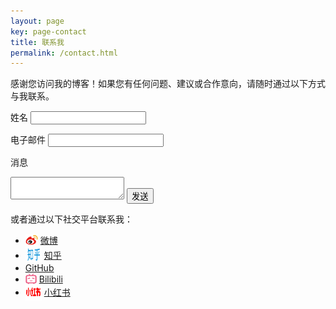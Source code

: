 ```yaml
---
layout: page
key: page-contact
title: 联系我
permalink: /contact.html
---
```


感谢您访问我的博客！如果您有任何问题、建议或合作意向，请随时通过以下方式与我联系。

<form action="https://formspree.io/f/mrbgzrdg" method="POST">
  <label for="name"><i class="fas fa-user"></i> 姓名</label>
  <input type="text" id="name" name="name" required>

  <label for="email"><i class="fas fa-envelope"></i> 电子邮件</label>
  <input type="email" id="email" name="_replyto" required>

  <label for="message"><i class="fas fa-comment"></i> 消息</label>
  <textarea id="message" name="message" required></textarea>

  <input type="hidden" name="_subject" value="博客联系表单">
  <button type="submit"><i class="fas fa-paper-plane"></i> 发送</button>
</form>

<p>或者通过以下社交平台联系我：</p>
<ul>
  <li><img src="assets/images/icon/weibo.svg" alt="weibo" style="width: 20px; height: 20px; vertical-align: -4px;" /> <a href="https://weibo.com/2943658367" target="_blank">微博</a></li>
  <li><img src="assets/images/icon/zhihu.svg" alt="zhihu" style="width: 26px; height: 26px; vertical-align: -6px;" /> <a href="https://www.zhihu.com/people/wu-se-de-shi-jie-38" target="_blank">知乎</a></li>
  <li><i class="fab fa-github"></i> <a href="https://github.com/wenxin195" target="_blank">GitHub</a></li>
  <li><img src="assets/images/icon/bili.svg" alt="bili" style="width: 18px; height: 18px; vertical-align: -3px;" /> <a href="https://space.bilibili.com/10738871" target="_blank">Bilibili</a></li>
  <li><img src="assets/images/icon/red.svg" alt="red" style="width: 26px; height: 26px; vertical-align: -8px;" /> <a href="https://www.xiaohongshu.com/user/profile/624e669e0000000010006940" target="_blank">小红书</a></li>
</ul>
